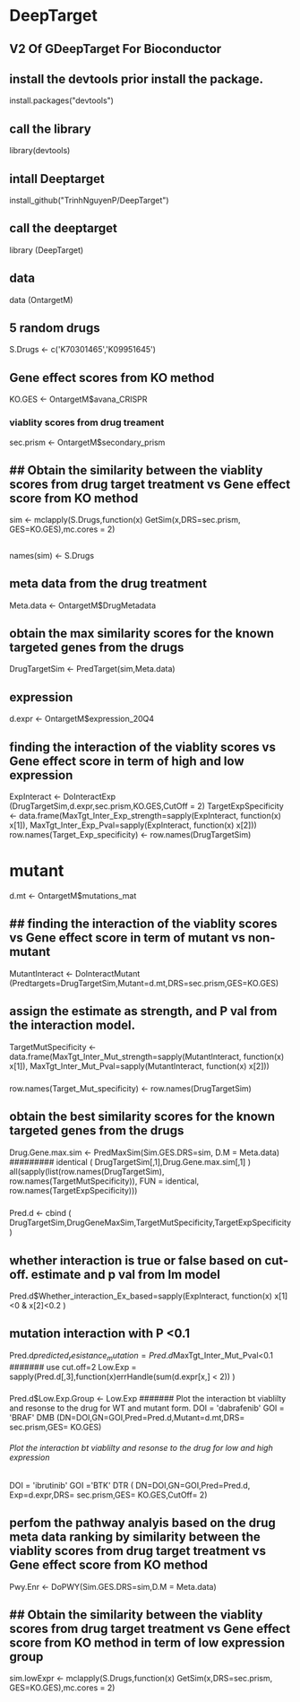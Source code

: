 # DeepTarget
## V2 Of GDeepTarget For Bioconductor
## install the devtools prior install the package.
install.packages("devtools")
## call the library
library(devtools)
## intall Deeptarget
install_github("TrinhNguyenP/DeepTarget")
## call the deeptarget
library (DeepTarget)
## data 
data (OntargetM)

## 5 random drugs
S.Drugs <- c('K70301465','K09951645')
## Gene effect scores from KO method
KO.GES <- OntargetM$avana_CRISPR
### viablity scores from drug treament
sec.prism <- OntargetM$secondary_prism
## ## Obtain the similarity between the viablity scores from drug target treatment vs Gene effect score from KO method
sim <- mclapply(S.Drugs,function(x) GetSim(x,DRS=sec.prism, GES=KO.GES),mc.cores = 2)
##
names(sim) <- S.Drugs
## meta data from the drug treatment
Meta.data <- OntargetM$DrugMetadata
## obtain the max similarity scores for the known targeted genes from the drugs
DrugTargetSim <- PredTarget(sim,Meta.data)
## expression
d.expr <- OntargetM$expression_20Q4
## finding the interaction of the viablity scores vs Gene effect score in term of high and low expression
ExpInteract <- DoInteractExp (DrugTargetSim,d.expr,sec.prism,KO.GES,CutOff = 2)
TargetExpSpecificity <- data.frame(MaxTgt_Inter_Exp_strength=sapply(ExpInteract, function(x) x[1]), MaxTgt_Inter_Exp_Pval=sapply(ExpInteract, function(x) x[2]))
row.names(Target_Exp_specificity) <- row.names(DrugTargetSim)
# mutant 
d.mt <- OntargetM$mutations_mat
## ## finding the interaction of the viablity scores vs Gene effect score in term of mutant vs non-mutant
MutantInteract <- DoInteractMutant (Predtargets=DrugTargetSim,Mutant=d.mt,DRS=sec.prism,GES=KO.GES)
## assign the estimate as strength, and P val from the interaction model.
TargetMutSpecificity <- data.frame(MaxTgt_Inter_Mut_strength=sapply(MutantInteract, function(x) x[1]), MaxTgt_Inter_Mut_Pval=sapply(MutantInteract, function(x) x[2]))
#####
row.names(Target_Mut_specificity) <- row.names(DrugTargetSim)
## obtain the best similarity scores for the known targeted genes from the drugs
Drug.Gene.max.sim <- PredMaxSim(Sim.GES.DRS=sim, D.M = Meta.data)
#########
identical ( DrugTargetSim[,1],Drug.Gene.max.sim[,1] )
all(sapply(list(row.names(DrugTargetSim),
                row.names(TargetMutSpecificity)), FUN = identical, row.names(TargetExpSpecificity)))
 #####
 Pred.d <- cbind ( DrugTargetSim,DrugGeneMaxSim,TargetMutSpecificity,TargetExpSpecificity)
## whether interaction is true or false based on cut-off. estimate and p val from lm model
Pred.d$Whether_interaction_Ex_based=sapply(ExpInteract, function(x) x[1]<0 & x[2]<0.2 )
## mutation interaction with P <0.1
Pred.d$predicted_resistance_mutation = Pred.d$MaxTgt_Inter_Mut_Pval<0.1
####### use cut.off=2
Low.Exp = sapply(Pred.d[,3],function(x)errHandle(sum(d.expr[x,] < 2)) )
###
Pred.d$Low.Exp.Group <- Low.Exp
####### Plot the interaction bt viablilty and resonse to the drug for WT and mutant form.
DOI = 'dabrafenib'
GOI = 'BRAF'
DMB (DN=DOI,GN=GOI,Pred=Pred.d,Mutant=d.mt,DRS= sec.prism,GES= KO.GES)
###### Plot the interaction bt viablilty and resonse to the drug for low and high expression
DOI = 'ibrutinib'
GOI ='BTK'
DTR ( DN=DOI,GN=GOI,Pred=Pred.d, Exp=d.expr,DRS= sec.prism,GES= KO.GES,CutOff= 2)
## perfom the pathway analyis based on the drug meta data ranking by similarity between the viablity scores from drug target treatment vs Gene effect score from KO method 
Pwy.Enr <- DoPWY(Sim.GES.DRS=sim,D.M = Meta.data)
### 
## ## Obtain the similarity between the viablity scores from drug target treatment vs Gene effect score from KO method in term of low expression group
sim.lowExpr <- mclapply(S.Drugs,function(x) GetSim(x,DRS=sec.prism, GES=KO.GES),mc.cores = 2)
##


